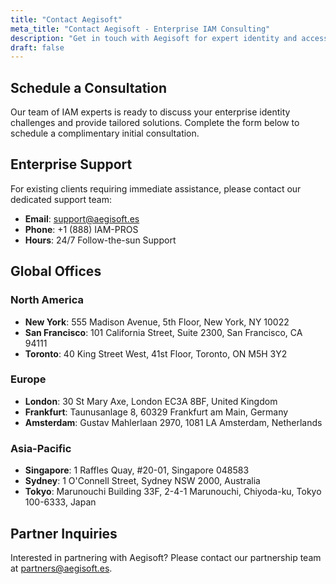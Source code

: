 ```yaml
---
title: "Contact Aegisoft"
meta_title: "Contact Aegisoft - Enterprise IAM Consulting"
description: "Get in touch with Aegisoft for expert identity and access management consulting services. Schedule a consultation with our IAM specialists today."
draft: false
---
```


## Schedule a Consultation

Our team of IAM experts is ready to discuss your enterprise identity challenges and provide tailored solutions. Complete the form below to schedule a complimentary initial consultation.

## Enterprise Support

For existing clients requiring immediate assistance, please contact our dedicated support team:

- **Email**: support@aegisoft.es
- **Phone**: +1 (888) IAM-PROS
- **Hours**: 24/7 Follow-the-sun Support

## Global Offices

### North America
- **New York**: 555 Madison Avenue, 5th Floor, New York, NY 10022
- **San Francisco**: 101 California Street, Suite 2300, San Francisco, CA 94111
- **Toronto**: 40 King Street West, 41st Floor, Toronto, ON M5H 3Y2

### Europe
- **London**: 30 St Mary Axe, London EC3A 8BF, United Kingdom
- **Frankfurt**: Taunusanlage 8, 60329 Frankfurt am Main, Germany
- **Amsterdam**: Gustav Mahlerlaan 2970, 1081 LA Amsterdam, Netherlands

### Asia-Pacific
- **Singapore**: 1 Raffles Quay, #20-01, Singapore 048583
- **Sydney**: 1 O'Connell Street, Sydney NSW 2000, Australia
- **Tokyo**: Marunouchi Building 33F, 2-4-1 Marunouchi, Chiyoda-ku, Tokyo 100-6333, Japan

## Partner Inquiries

Interested in partnering with Aegisoft? Please contact our partnership team at partners@aegisoft.es.
